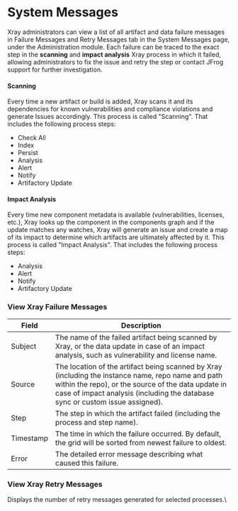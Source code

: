 # System Messages

Xray administrators can view a list of all artifact and data failure messages in Failure Messages and Retry Messages tab in the System Messages page, under the Administration module. Each failure can be traced to the exact step in the **scanning** and **impact analysis** Xray process in which it failed, allowing administrators to fix the issue and retry the step or contact JFrog support for further investigation.

#### Scanning <a href="#bridgehead-idm4556731675457633995429116136" id="bridgehead-idm4556731675457633995429116136"></a>

Every time a new artifact or build is added, Xray scans it and its dependencies for known vulnerabilities and compliance violations and generate Issues accordingly. This process is called "Scanning". That includes the following process steps:

* Check All
* Index
* Persist
* Analysis
* Alert
* Notify
* Artifactory Update

#### Impact Analysis <a href="#bridgehead-idm451653100083843399542973565" id="bridgehead-idm451653100083843399542973565"></a>

Every time new component metadata is available (vulnerabilities, licenses, etc.), Xray looks up the component in the components graph and if the update matches any watches, Xray will generate an issue and create a map of its impact to determine which artifacts are ultimately affected by it. This process is called "Impact Analysis". That includes the following process steps:

* Analysis
* Alert
* Notify
* Artifactory Update

### View Xray Failure Messages

| Field     | Description                                                                                                                                                                                                                               |
| --------- | ----------------------------------------------------------------------------------------------------------------------------------------------------------------------------------------------------------------------------------------- |
| Subject   | The name of the failed artifact being scanned by Xray, or the data update in case of an impact analysis, such as vulnerability and license name.                                                                                          |
| Source    | The location of the artifact being scanned by Xray (including the instance name, repo name and path within the repo), or the source of the data update in case of impact analysis (including the database sync or custom issue assigned). |
| Step      | The step in which the artifact failed (including the process and step name).                                                                                                                                                              |
| Timestamp | The time in which the failure occurred. By default, the grid will be sorted from newest failure to oldest.                                                                                                                                |
| Error     | The detailed error message describing what caused this failure.                                                                                                                                                                           |

### **View Xray Retry Messages**

Displays the number of retry messages generated for selected processes.\
